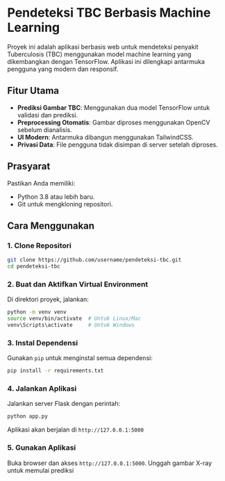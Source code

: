 # Pendeteksi TBC Berbasis Machine Learning

Proyek ini adalah aplikasi berbasis web untuk mendeteksi penyakit Tuberculosis (TBC) menggunakan model machine learning yang dikembangkan dengan TensorFlow. Aplikasi ini dilengkapi antarmuka pengguna yang modern dan responsif.

## Fitur Utama
- **Prediksi Gambar TBC**: Menggunakan dua model TensorFlow untuk validasi dan prediksi.
- **Preprocessing Otomatis**: Gambar diproses menggunakan OpenCV sebelum dianalisis.
- **UI Modern**: Antarmuka dibangun menggunakan TailwindCSS.
- **Privasi Data**: File pengguna tidak disimpan di server setelah diproses.

## Prasyarat
Pastikan Anda memiliki:
- Python 3.8 atau lebih baru.
- Git untuk mengkloning repositori.

## Cara Menggunakan

### 1. Clone Repositori
```bash
git clone https://github.com/username/pendeteksi-tbc.git
cd pendeteksi-tbc
```

### 2. Buat dan Aktifkan Virtual Environment
Di direktori proyek, jalankan:
```bash
python -m venv venv
source venv/bin/activate  # Untuk Linux/Mac
venv\Scripts\activate     # Untuk Windows
```

### 3. Instal Dependensi
Gunakan `pip` untuk menginstal semua dependensi:
```bash
pip install -r requirements.txt
```

### 4. Jalankan Aplikasi
Jalankan server Flask dengan perintah:
```bash
python app.py
```
Aplikasi akan berjalan di `http://127.0.0.1:5000`

### 5. Gunakan Aplikasi
Buka browser dan akses `http://127.0.0.1:5000`. Unggah gambar X-ray untuk memulai prediksi

